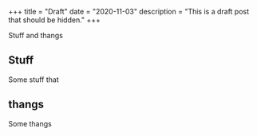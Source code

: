 +++
title = "Draft"
date = "2020-11-03"
description = "This is a draft post that should be hidden."
+++

Stuff and thangs

## Stuff

Some stuff that

## thangs

Some thangs

